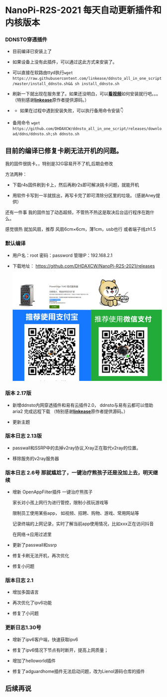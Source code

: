 # NanoPi-R2S-2021 每天自动更新插件和内核版本

### DDNSTO穿透插件

- 目前编译已安装上了

- 如果设备上没有此插件，可以通过这此方式来安装了。
- 可以直接在软路由ttyd执行```wget https://raw.githubusercontent.com/linkease/ddnsto_all_in_one_script/master/install_ddnsto.sh&& sh install_ddnsto.sh``` 
- 刷新一下就出现在服务里了。如果还没明白，可以[**看视频**](https://github.com/DHDAXCW/NanoPi-R4S-2021/releases/download/ddns/ddnsto.mp4)如何安装就行吧。。。（特别感谢[**linkease**](https://github.com/linkease/ddnsto-openwrt)原作者提供源码。）
- - 如果在过程中遇到安装失败，可以执行备用命令安装👇
- 备用命令 ```wget https://github.com/DHDAXCW/ddnsto_all_in_one_script/releases/download/ddns/ddnsto.sh;sh ddnsto.sh```

## 目前的编译已修复卡刷无法开机的问题。

我的固件很挑卡。，特别是32G容易开不了机,后期会修改

方法两种：

- 下载r4s固件刷到卡上，然后再刷r2s即可解决挑卡问题，就能开机

- 用软件卡写到一半就拔出，再写卡完了即可清除分区里的垃圾。（感谢Aney提供）


 还有一件事 我的固件加了动态超频，不管热不热这是取决后台运行程序在跑什么。
 
 
 感觉很热  就加风扇，推荐 风扇6cm×6cm，薄1cm，usb也行 或者端子线zh1.5
  
### 默认编译

- 用户名：root 密码：password 管理IP：192.168.2.1

- 下载地址： https://github.com/DHDAXCW/NanoPi-R2S-2021/releases
![Alt text](data/2.jpg?raw=true "Title")

### 版本 2.17版

- 新增ddnsto内网穿透插件和易有云插件2.0， ddnsto与易有云都可以借助 aria2 完成远程下载 （特别感谢[**linkease**](https://github.com/linkease/ddnsto-openwrt)原作者提供源码。）

- 更新主题

### 版本日志 2.13版

- passwall和SSRP中的去掉v2ray协议,Xray正在取代v2ray的位置。

- 移除服务的v2ray服务器

### 版本日志 2.6号 那就尴尬了，一键治疗熊孩子还是没加上去，明天继续

- 增新 OpenAppFilter插件 一键治疗熊孩子	

  家长对小孩上网行为进行管控，限制小孩玩游戏等	

  限制员工使用某些app， 如视频、招聘、购物、游戏、常用网站等	

  记录终端的上网记录，实时了解当前app使用情况，比如xxx正在访问抖音	

  在网络→应用过滤里

- 更新了passwall和ssrp

- 修复卡刷无法开机，再次优化	

- 修复小问题

### 版本日志 2.1	

- 增加多国语言	

- 再次优化了ipv6功能	

- 修复了小问题	

### 更新日志1.30号	

- 增新了ipv6客户端，快速获取ipv6	

- 修复了ipv6情况下节点有时断开，提高上网质量；	

- 增加了helloworld插件	

- 修复了adguardhome插件无法启动问题，改为Lienol源码仓库的插件	

## 后续再说

